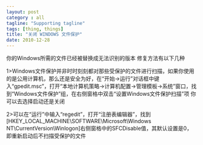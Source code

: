 ```yaml
---
layout: post
category : all
tagline: "Supporting tagline"
tags: [thing, things]
title: "关闭 WINDOWS 文件保护"
date: 2010-12-28
---
```

你的Windows所需的文件已经被替换成无法识别的版本 修复方法有以下几种   
  
1&gt;Windows文件保护并非时时刻刻都对那些受保护的文件进行扫描，如果你使用的是公用计算机，那么还是安全为好，在“开始→运行”对话框中键入“gpedit.msc”，打开“本地计算机策略→计算机配置→管理模板→系统”窗口，找到“Windows文件保护”组，在右侧窗格中双击“设置Windows文件保护扫描”项 你可以去选择启动还是关闭   
  
2&gt;可以在“运行”中输入“regedit”，打开“注册表编辑器”，找到\[HKEY\_LOCAL\_MACHINE\SOFTWARE\Microsoft\Windows NT\CurrentVersion\Winlogon\]右侧窗格中的SFCDisable值，其默认设置是0，即重新启动后不扫描受保护的文件   
